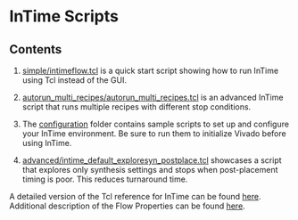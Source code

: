 # InTime Scripts

## Contents

1. [simple/intimeflow.tcl](simple/intimeflow.tcl) is a quick start script showing how to run InTime using Tcl instead of the GUI.

2. [autorun_multi_recipes/autorun_multi_recipes.tcl](autorun_multi_recipes/autorun_multi_recipes.tcl) is an advanced InTime script that runs multiple recipes with different stop conditions. 

3. The [configuration](configuration/) folder contains sample scripts to set up and configure your InTime environment. Be sure to run them to initialize Vivado before using InTime.

4. [advanced/intime_default_exploresyn_postplace.tcl](advanced/intime_default_exploresyn_postplace.tcl) showcases a script that explores only synthesis settings and stops when post-placement timing is poor. This reduces turnaround time.

A detailed version of the Tcl reference for InTime can be found [here](https://support.plunify.com/en/doc/intime-doc/tcl-command-reference/).
Additional description of the Flow Properties can be found [here](https://docs.plunify.com/intime/flow_properties.html).

